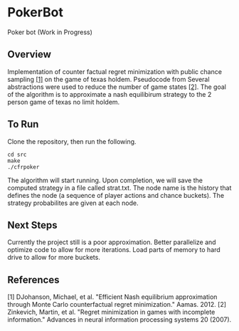 # PokerBot
Poker bot (Work in Progress)


## Overview
Implementation of counter factual regret minimization with public chance sampling [[1]](#1) on the game of texas holdem. Pseudocode from  Several abstractions were used to reduce the number of game states [[2]](#2). The goal of the algorithm is to approximate a nash equilibirum strategy to the 2 person game of texas no limit holdem.


## To Run

Clone the repository, then run the following.

```
cd src
make
./cfrpoker
```

The algorithm will start running. Upon completion, we will save the computed strategy in a file called strat.txt. The node name is the history that defines the node (a sequence of player actions and chance buckets). The strategy probabilites are given at each node.

## Next Steps

Currently the project still is a poor approximation. Better parallelize and optimize code to allow for more iterations. Load parts of memory to hard drive to allow for more buckets.


## References
<a id="1">[1]</a> 
DJohanson, Michael, et al. "Efficient Nash equilibrium approximation through Monte Carlo counterfactual regret minimization." Aamas. 2012.
<a id="2">[2]</a> 
Zinkevich, Martin, et al. "Regret minimization in games with incomplete information." Advances in neural information processing systems 20 (2007).

